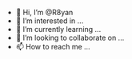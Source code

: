 - 👋 Hi, I’m @R8yan
- 👀 I’m interested in ...
- 🌱 I’m currently learning ...
- 💞️ I’m looking to collaborate on ...
- 📫 How to reach me ...

<!---
R8yan/R8yan is a ✨ special ✨ repository because its `README.md` (this file) appears on your GitHub profile.
You can click the Preview link to take a look at your changes.
--->
